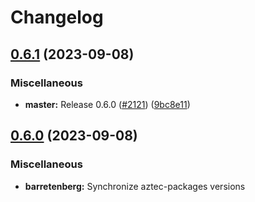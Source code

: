 # Changelog

## [0.6.1](https://github.com/AztecProtocol/aztec-packages/compare/v0.6.0...v0.6.1) (2023-09-08)


### Miscellaneous

* **master:** Release 0.6.0 ([#2121](https://github.com/AztecProtocol/aztec-packages/issues/2121)) ([9bc8e11](https://github.com/AztecProtocol/aztec-packages/commit/9bc8e11ec4598c54d2c8f37c9f1a38ad90148f12))

## [0.6.0](https://github.com/AztecProtocol/aztec-packages/compare/barretenberg-v0.5.1...barretenberg-v0.6.0) (2023-09-08)


### Miscellaneous

* **barretenberg:** Synchronize aztec-packages versions
